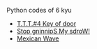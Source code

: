 Python codes of 6 kyu
- [T.T.T.#4 Key of door](/python/6%20kyu/T.T.T.%204%20Key%20of%20door/answer.md)
- [Stop gninnipS My sdroW!](/python/6%20kyu/Stop%20gninnipS%20My%20sdroW!/answer.md)
- [Mexican Wave](/python/6%20kyu/Mexican%20Wave/answer.md)